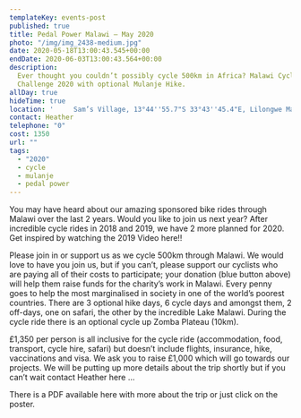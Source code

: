 ```yaml
---
templateKey: events-post
published: true
title: Pedal Power Malawi – May 2020
photo: "/img/img_2438-medium.jpg"
date: 2020-05-18T13:00:43.545+00:00
endDate: 2020-06-03T13:00:43.564+00:00
description:
  Ever thought you couldn’t possibly cycle 500km in Africa? Malawi Cycle
  Challenge 2020 with optional Mulanje Hike.
allDay: true
hideTime: true
location: '     Sam’s Village, 13°44''55.7"S 33°43''45.4"E, Lilongwe Malawi '
contact: Heather
telephone: "0"
cost: 1350
url: ""
tags:
  - "2020"
  - cycle
  - mulanje
  - pedal power
---
```


You may have heard about our amazing sponsored bike rides through Malawi over the last 2 years. Would you like to join us next year? After incredible cycle rides in 2018 and 2019, we have 2 more planned for 2020. Get inspired by watching the 2019 Video here!!

Please join in or support us as we cycle 500km through Malawi. We would love to have you join us, but if you can’t, please support our cyclists who are paying all of their costs to participate; your donation (blue button above) will help them raise funds for the charity’s work in Malawi. Every penny goes to help the most marginalised in society in one of the world’s poorest countries. There are 3 optional hike days, 6 cycle days and amongst them, 2 off-days, one on safari, the other by the incredible Lake Malawi. During the cycle ride there is an optional cycle up Zomba Plateau (10km).

£1,350 per person is all inclusive for the cycle ride (accommodation, food, transport, cycle hire, safari) but doesn’t include flights, insurance, hike, vaccinations and visa. We ask you to raise £1,000 which will go towards our projects. We will be putting up more details about the trip shortly but if you can’t wait contact Heather here …

There is a PDF available here with more about the trip or just click on the poster.
